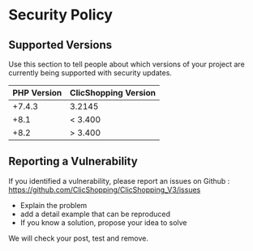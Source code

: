 # Security Policy

## Supported Versions

Use this section to tell people about which versions of your project are
currently being supported with security updates.

| PHP Version | ClicShopping Version |
| ------- |----------------------|
| +7.4.3   | 3.2145               |
| +8.1| < 3.400              |
| +8.2| > 3.400              |

## Reporting a Vulnerability

If you identified a vulnerability, please report an issues on Github :
https://github.com/ClicShopping/ClicShopping_V3/issues

- Explain the problem
- add a detail example that can be reproduced
- If you know a solution, propose your idea to solve

We will check your post, test and remove.
